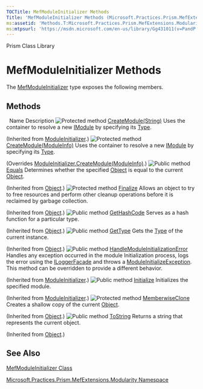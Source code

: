 ```yaml
---
TOCTitle: MefModuleInitializer Methods
Title: 'MefModuleInitializer Methods (Microsoft.Practices.Prism.MefExtensions.Modularity)'
ms:assetid: 'Methods.T:Microsoft.Practices.Prism.MefExtensions.Modularity.MefModuleInitializer'
ms:mtpsurl: 'https://msdn.microsoft.com/en-us/library/Gg431011(v=PandP.50)'
---
```


Prism Class Library

# MefModuleInitializer Methods

The [MefModuleInitializer](https://msdn.microsoft.com/en-us/library/microsoft.practices.prism.mefextensions.modularity.mefmoduleinitializer(v=pandp.50)) type exposes the following members.

## Methods

<span id="methodTableToggle"></span>
 
Name
Description
![](https://msdn.microsoft.com/en-us/Gg431011.protmethod(en-us,PandP.50).gif "Protected method")
[CreateModule(String)](https://msdn.microsoft.com/en-us/library/gg405922(v=pandp.50))
Uses the container to resolve a new [IModule](https://msdn.microsoft.com/en-us/library/microsoft.practices.prism.modularity.imodule(v=pandp.50)) by specifying its [Type](http://msdn2.microsoft.com/en-us/library/42892f65).

(Inherited from [ModuleInitializer](https://msdn.microsoft.com/en-us/library/microsoft.practices.prism.modularity.moduleinitializer(v=pandp.50)).)
![](https://msdn.microsoft.com/en-us/Gg431011.protmethod(en-us,PandP.50).gif "Protected method")
[CreateModule(ModuleInfo)](https://msdn.microsoft.com/en-us/library/gg405840(v=pandp.50))
Uses the container to resolve a new [IModule](https://msdn.microsoft.com/en-us/library/microsoft.practices.prism.modularity.imodule(v=pandp.50)) by specifying its [Type](http://msdn2.microsoft.com/en-us/library/42892f65).

(Overrides [ModuleInitializer.CreateModule(ModuleInfo)](https://msdn.microsoft.com/en-us/library/gg405921(v=pandp.50)).)
![](https://msdn.microsoft.com/en-us/Gg431011.pubmethod(en-us,PandP.50).gif "Public method")
[Equals](http://msdn2.microsoft.com/en-us/library/bsc2ak47)
Determines whether the specified [Object](http://msdn2.microsoft.com/en-us/library/e5kfa45b) is equal to the current [Object](http://msdn2.microsoft.com/en-us/library/e5kfa45b).

(Inherited from [Object](http://msdn2.microsoft.com/en-us/library/e5kfa45b).)
![](https://msdn.microsoft.com/en-us/Gg431011.protmethod(en-us,PandP.50).gif "Protected method")
[Finalize](http://msdn2.microsoft.com/en-us/library/4k87zsw7)
Allows an object to try to free resources and perform other cleanup operations before it is reclaimed by garbage collection.

(Inherited from [Object](http://msdn2.microsoft.com/en-us/library/e5kfa45b).)
![](https://msdn.microsoft.com/en-us/Gg431011.pubmethod(en-us,PandP.50).gif "Public method")
[GetHashCode](http://msdn2.microsoft.com/en-us/library/zdee4b3y)
Serves as a hash function for a particular type.

(Inherited from [Object](http://msdn2.microsoft.com/en-us/library/e5kfa45b).)
![](https://msdn.microsoft.com/en-us/Gg431011.pubmethod(en-us,PandP.50).gif "Public method")
[GetType](http://msdn2.microsoft.com/en-us/library/dfwy45w9)
Gets the [Type](http://msdn2.microsoft.com/en-us/library/42892f65) of the current instance.

(Inherited from [Object](http://msdn2.microsoft.com/en-us/library/e5kfa45b).)
![](https://msdn.microsoft.com/en-us/Gg431011.pubmethod(en-us,PandP.50).gif "Public method")
[HandleModuleInitializationError](https://msdn.microsoft.com/en-us/library/microsoft.practices.prism.modularity.moduleinitializer.handlemoduleinitializationerror(v=pandp.50))
Handles any exception occurred in the module Initialization process, logs the error using the [ILoggerFacade](https://msdn.microsoft.com/en-us/library/microsoft.practices.prism.logging.iloggerfacade(v=pandp.50)) and throws a [ModuleInitializeException](https://msdn.microsoft.com/en-us/library/microsoft.practices.prism.modularity.moduleinitializeexception(v=pandp.50)). This method can be overridden to provide a different behavior.

(Inherited from [ModuleInitializer](https://msdn.microsoft.com/en-us/library/microsoft.practices.prism.modularity.moduleinitializer(v=pandp.50)).)
![](https://msdn.microsoft.com/en-us/Gg431011.pubmethod(en-us,PandP.50).gif "Public method")
[Initialize](https://msdn.microsoft.com/en-us/library/microsoft.practices.prism.modularity.moduleinitializer.initialize(v=pandp.50))
Initializes the specified module.

(Inherited from [ModuleInitializer](https://msdn.microsoft.com/en-us/library/microsoft.practices.prism.modularity.moduleinitializer(v=pandp.50)).)
![](https://msdn.microsoft.com/en-us/Gg431011.protmethod(en-us,PandP.50).gif "Protected method")
[MemberwiseClone](http://msdn2.microsoft.com/en-us/library/57ctke0a)
Creates a shallow copy of the current [Object](http://msdn2.microsoft.com/en-us/library/e5kfa45b).

(Inherited from [Object](http://msdn2.microsoft.com/en-us/library/e5kfa45b).)
![](https://msdn.microsoft.com/en-us/Gg431011.pubmethod(en-us,PandP.50).gif "Public method")
[ToString](http://msdn2.microsoft.com/en-us/library/7bxwbwt2)
Returns a string that represents the current object.

(Inherited from [Object](http://msdn2.microsoft.com/en-us/library/e5kfa45b).)

## See Also

<span id="seeAlsoToggle"></span>
[MefModuleInitializer Class](https://msdn.microsoft.com/en-us/library/microsoft.practices.prism.mefextensions.modularity.mefmoduleinitializer(v=pandp.50))

[Microsoft.Practices.Prism.MefExtensions.Modularity Namespace](https://msdn.microsoft.com/en-us/library/microsoft.practices.prism.mefextensions.modularity(v=pandp.50))
